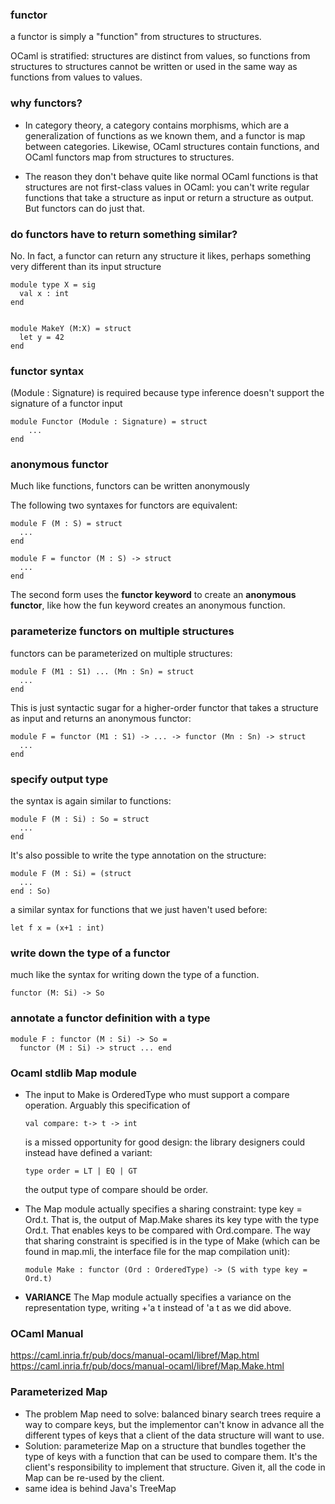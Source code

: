 ### functor
a functor is simply a "function" from structures to structures.

OCaml is stratified: structures are distinct from values, so functions from structures to structures cannot be written or used in the same way as functions from values to values.

### why functors?
* In category theory, a category contains morphisms, which are a generalization of functions as we known them, and a functor is map between categories. Likewise, OCaml structures contain functions, and OCaml functors map from structures to structures.

* The reason they don't behave quite like normal OCaml functions is that structures are not first-class values in OCaml: you can't write regular functions that take a structure as input or return a structure as output. But functors can do just that.

### do functors have to return something similar?

No. In fact, a functor can return any structure it likes, perhaps something very different than its input structure

```
module type X = sig
  val x : int
end


module MakeY (M:X) = struct
  let y = 42
end
```

### functor syntax
(Module : Signature) is required because type inference doesn't support the signature of a functor input
```
module Functor (Module : Signature) = struct 
    ...
end
```

### anonymous functor
Much like functions, functors can be written anonymously

The following two syntaxes for functors are equivalent:
```
module F (M : S) = struct
  ...
end

module F = functor (M : S) -> struct
  ...
end
```

The second form uses the **functor keyword** to create an **anonymous functor**, like how the fun keyword creates an anonymous function.

### parameterize functors on multiple structures

functors can be parameterized on multiple structures:
```
module F (M1 : S1) ... (Mn : Sn) = struct
  ...
end
```
This is just syntactic sugar for a higher-order functor that takes a structure as input and returns an anonymous functor:
```
module F = functor (M1 : S1) -> ... -> functor (Mn : Sn) -> struct
  ...
end
```

### specify output type
the syntax is again similar to functions:
```
module F (M : Si) : So = struct
  ...
end
```
It's also possible to write the type annotation on the structure:
```
module F (M : Si) = (struct
  ...
end : So)
```
a similar syntax for functions that we just haven't used before:
```
let f x = (x+1 : int)
```

### write down the type of a functor
much like the syntax for writing down the type of a function.

```
functor (M: Si) -> So
```
### annotate a functor definition with a type
```
module F : functor (M : Si) -> So = 
  functor (M : Si) -> struct ... end
```

### Ocaml stdlib Map module
* The input to Make is OrderedType who must support a compare operation.
  Arguably this specification of 
  ```
  val compare: t-> t -> int
  ```
  is a missed opportunity for good design: the library designers could instead have defined a variant:
  ```
  type order = LT | EQ | GT
  ```
  the output type of compare should be order. 

* The Map module actually specifies a sharing constraint: type key =    Ord.t. That is, the output of Map.Make shares its key type with the type Ord.t. That enables keys to be compared with Ord.compare. The way that sharing constraint is specified is in the type of Make (which can be found in map.mli, the interface file for the map compilation unit):
  ```
  module Make : functor (Ord : OrderedType) -> (S with type key = Ord.t)
  ```

* **VARIANCE** The Map module actually specifies a variance on the representation type, writing +'a t instead of 'a t as we did above.

### OCaml Manual
https://caml.inria.fr/pub/docs/manual-ocaml/libref/Map.html
https://caml.inria.fr/pub/docs/manual-ocaml/libref/Map.Make.html

### Parameterized Map
* The problem Map need to solve: balanced binary search trees require a way to compare keys, but the implementor can't know in advance all the different types of keys that a client of the data structure will want to use.
* Solution: parameterize Map on a structure that bundles together the type of keys with a function that can be used to compare them. It's the client's responsibility to implement that structure. Given it, all the code in Map can be re-used by the client.
* same idea is behind Java's TreeMap
